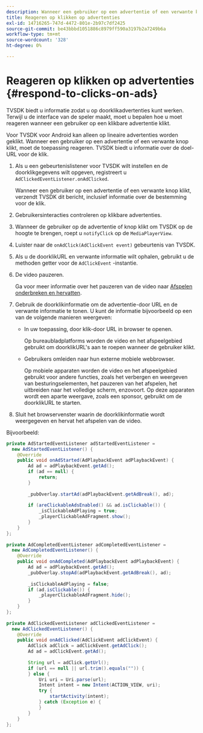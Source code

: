 ```yaml
---
description: Wanneer een gebruiker op een advertentie of een verwante knop klikt, moet de toepassing reageren. TVSDK biedt u informatie over de doel-URL voor de klik.
title: Reageren op klikken op advertenties
exl-id: 14716265-747d-4472-801e-2b97c7df2425
source-git-commit: be43bbbd1051886c8979ff590a3197b2a7249b6a
workflow-type: tm+mt
source-wordcount: '328'
ht-degree: 0%

---
```


# Reageren op klikken op advertenties {#respond-to-clicks-on-ads}

TVSDK biedt u informatie zodat u op doorklikadvertenties kunt werken. Terwijl u de interface van de speler maakt, moet u bepalen hoe u moet reageren wanneer een gebruiker op een klikbare advertentie klikt.

Voor TVSDK voor Android kan alleen op lineaire advertenties worden geklikt.
Wanneer een gebruiker op een advertentie of een verwante knop klikt, moet de toepassing reageren. TVSDK biedt u informatie over de doel-URL voor de klik.

1. Als u een gebeurtenislistener voor TVSDK wilt instellen en de doorklikgegevens wilt opgeven, registreert u `AdClickedEventListener.onAdClicked`.

   Wanneer een gebruiker op een advertentie of een verwante knop klikt, verzendt TVSDK dit bericht, inclusief informatie over de bestemming voor de klik.
1. Gebruikersinteracties controleren op klikbare advertenties.
1. Wanneer de gebruiker op de advertentie of knop klikt om TVSDK op de hoogte te brengen, roept u `notifyClick` op de `MediaPlayerView`.
1. Luister naar de `onAdClick(AdClickEvent event)` gebeurtenis van TVSDK.
1. Als u de doorklikURL en verwante informatie wilt ophalen, gebruikt u de methoden getter voor de `AdClickEvent` -instantie.
1. De video pauzeren.

   Ga voor meer informatie over het pauzeren van de video naar  [Afspelen onderbreken en hervatten](../../ad-insertion/clickable-ads/android-3x-pausing-resuming-playback.md).
1. Gebruik de doorklikinformatie om de advertentie-door URL en de verwante informatie te tonen. U kunt de informatie bijvoorbeeld op een van de volgende manieren weergeven:

   * In uw toepassing, door klik-door URL in browser te openen.

      Op bureaubladplatforms worden de video en het afspeelgebied gebruikt om doorklikURL&#39;s aan te roepen wanneer de gebruiker klikt.
   * Gebruikers omleiden naar hun externe mobiele webbrowser.

      Op mobiele apparaten worden de video en het afspeelgebied gebruikt voor andere functies, zoals het verbergen en weergeven van besturingselementen, het pauzeren van het afspelen, het uitbreiden naar het volledige scherm, enzovoort. Op deze apparaten wordt een aparte weergave, zoals een sponsor, gebruikt om de doorklikURL te starten.

1. Sluit het browservenster waarin de doorklikinformatie wordt weergegeven en hervat het afspelen van de video.

<!--<a id="example_2D93228E510D438C8AB5559897817A47"></a>-->

Bijvoorbeeld:

```java
private AdStartedEventListener adStartedEventListener =  
  new AdStartedEventListener() { 
    @Override 
    public void onAdStarted(AdPlaybackEvent adPlaybackEvent) { 
        Ad ad = adPlaybackEvent.getAd(); 
        if (ad == null) { 
            return; 
        } 
 
        _pubOverlay.startAd(adPlaybackEvent.getAdBreak(), ad); 
 
        if (areClickableAdsEnabled() && ad.isClickable()) { 
            _isClickableAdPlaying = true; 
            _playerClickableAdFragment.show(); 
        } 
    } 
}; 
 
private AdCompletedEventListener adCompletedEventListener =  
  new AdCompletedEventListener() { 
    @Override 
    public void onAdCompleted(AdPlaybackEvent adPlaybackEvent) { 
        Ad ad = adPlaybackEvent.getAd(); 
        _pubOverlay.stopAd(adPlaybackEvent.getAdBreak(), ad); 
 
        _isClickableAdPlaying = false; 
        if (ad.isClickable()) { 
            _playerClickableAdFragment.hide(); 
        } 
    } 
}; 
 
private AdClickedEventListener adClickedEventListener =  
  new AdClickedEventListener() { 
    @Override 
    public void onAdClicked(AdClickEvent adClickEvent) { 
        AdClick adClick = adClickEvent.getAdClick(); 
        Ad ad = adClickEvent.getAd(); 
 
        String url = adClick.getUrl(); 
        if (url == null || url.trim().equals("")) { 
        } else { 
            Uri uri = Uri.parse(url); 
            Intent intent = new Intent(ACTION_VIEW, uri); 
            try { 
                startActivity(intent); 
            } catch (Exception e) { 
            } 
        } 
    } 
}; 
```
